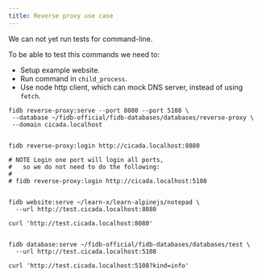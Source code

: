 ```yaml
---
title: Reverse proxy use case
---
```


We can not yet run tests for command-line.

To be able to test this commands we need to:

- Setup example website.
- Run command in `child_process`.
- Use node http client, which can mock DNS server,
  instead of using `fetch`.

```
fidb reverse-proxy:serve --port 8080 --port 5108 \
 --database ~/fidb-official/fidb-databases/databases/reverse-proxy \
 --domain cicada.localhost


fidb reverse-proxy:login http://cicada.localhost:8080

# NOTE Login one port will login all ports,
#   so we do not need to do the following:
#
# fidb reverse-proxy:login http://cicada.localhost:5108


fidb website:serve ~/learn-x/learn-alpinejs/notepad \
  --url http://test.cicada.localhost:8080

curl 'http://test.cicada.localhost:8080'


fidb database:serve ~/fidb-official/fidb-databases/databases/test \
  --url http://test.cicada.localhost:5108

curl 'http://test.cicada.localhost:5108?kind=info'
```

